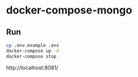 # docker-compose-mongo

## Run

```bash
cp .env.example .env
docker-compose up -d
docker-compose stop
```

http://localhost:8081/
